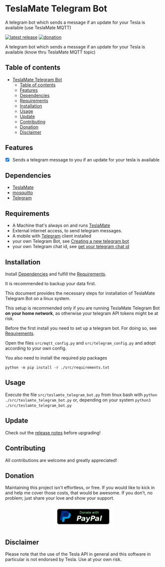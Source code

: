 # TeslaMate Telegram Bot

A telegram bot which sends a message if an update for your Tesla is available (use TeslaMate MQTT)

[![latest release](https://img.shields.io/github/v/release/JakobLichterfeld/TeslaMate_Telegram_Bot)](https://github.com/JakobLichterfeld/TeslaMate_Telegram_Bot/releases/latest)
[![donation](https://img.shields.io/badge/Donate-PayPal-informational.svg?logo=paypal)](https://www.paypal.com/cgi-bin/webscr?cmd=_s-xclick&hosted_button_id=ZE9EHN48GYWMN&source=url)

A telegram bot which sends a message if an update for your Tesla is available (know thru TeslaMate MQTT topic)

## Table of contents

- [TeslaMate Telegram Bot](#teslamate-telegram-bot)
  - [Table of contents](#table-of-contents)
  - [Features](#features)
  - [Dependencies](#dependencies)
  - [Requirements](#requirements)
  - [Installation](#installation)
  - [Usage](#usage)
  - [Update](#update)
  - [Contributing](#contributing)
  - [Donation](#donation)
  - [Disclaimer](#disclaimer)

## Features

- [x] Sends a telegram message to you if an update for your tesla is available

## Dependencies

- [TeslaMate](https://github.com/adriankumpf/teslamate)
- [mosquitto](https://mosquitto.org/)
- [Telegram](https://telegram.org/)

## Requirements

- A Machine that's always on and runs [TeslaMate](https://github.com/adriankumpf/teslamate)
- External internet access, to send telegram messages.
- A mobile with [Telegram](https://telegram.org/) client installed
- your own Telegram Bot, see [Creating a new telegram bot](https://core.telegram.org/bots#6-botfather)
- your own Telegram chat id, see [get your telegram chat id](https://docs.influxdata.com/kapacitor/v1.5/event_handlers/telegram/#get-your-telegram-chat-id)

## Installation

Install [Dependencies](#dependencies) and fulfill the [Requirements](#requirements).

It is recommended to backup your data first.

This document provides the necessary steps for installation of TeslaMate Telegram Bot on a linux system.

This setup is recommended only if you are running TeslaMate Telegram Bot **on your home network**, as otherwise your telegram API tokens might be at risk.

Before the first install you need to set up a telegram bot. For doing so, see [Requirements](#requirements).

Open the files ```src/mqtt_config.py``` and ```src/telegram_config.py``` and adopt according to your own config.

You also need to install the required pip packages

```shell
python -m pip install -r ./src/requirements.txt
```

## Usage

Execute the file ```src/teslamte_telegram_bot.py``` from linux bash with ```python ./src/teslamte_telegram_bot.py``` or, depending on your system ```python3 ./src/teslamte_telegram_bot.py```

## Update

Check out the [release notes](https://github.com/JakobLichterfeld/TeslaMate_Telegram_Bot/releases) before upgrading!

## Contributing

All contributions are welcome and greatly appreciated!

## Donation

Maintaining this project isn't effortless, or free. If you would like to kick in and help me cover those costs, that would be awesome. If you don't, no problem; just share your love and show your support.

<p align="center">
  <a href="https://www.paypal.com/cgi-bin/webscr?cmd=_s-xclick&hosted_button_id=ZE9EHN48GYWMN&source=url">
    <img src="screenshots/paypal-donate-button.png" alt="Donate with PayPal" />
  </a>
</p>

## Disclaimer

Please note that the use of the Tesla API in general and this software in particular is not endorsed by Tesla. Use at your own risk.
